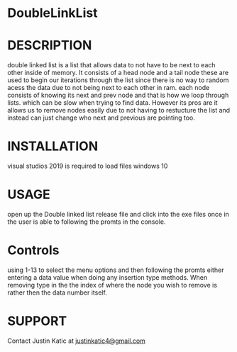 # DoubleLinkList

# DESCRIPTION
double linked list is a list that allows data to not have to be next to each other inside of memory. It consists of a head node and a tail node these are used to begin our iterations through the list since there is no way to random acess the data due to not being next to each other in ram. each node consists of knowing its next and prev node and that is how we loop through lists. which can be slow when trying to find data. However its pros are it allows us to remove nodes easily due to not having to restucture the list and instead can just change who next and previous are pointing too.

# INSTALLATION
visual studios 2019 is required to load files windows 10

# USAGE
open up the Double linked list release file and click into the exe files once in the user is able to following the promts in the console.

# Controls
using 1-13 to select the menu options and then following the promts either entering a data value when doing any insertion type methods. When removing type in the the index of where the node you wish to remove is rather then the data number itself.

# SUPPORT
Contact Justin Katic at justinkatic4@gmail.com
